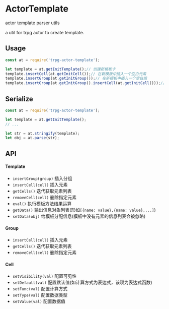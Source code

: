 # ActorTemplate
actor template parser utils

a util for trpg actor to create template.

## Usage

```javascript
const at = require('trpg-actor-template');

let template = at.getInitTemplate();// 创建新模板卡
template.insertCell(at.getInitCell());// 在新模板中插入一个空白元素
template.insertGroup(at.getInitGroup());// 在新模板中插入一个空白组
template.insertGroup(at.getInitGroup().insertCell(at.getInitCell()));// 在新模板中插入一个有一个空白元素的空白组
```

## Serialize
```javascript
const at = require('trpg-actor-template');

let template = at.getInitTemplate();
// ...

let str = at.stringify(template);
let obj = at.parse(str);
```

## API

#### Template
- `insertGroup(group)` 插入分组
- `insertCell(cell)` 插入元素
- `getCells()` 迭代获取元素列表
- `removeCell(cell)` 删除指定元素
- `eval()` 执行模板方法结果运算
- `getData()` 输出信息对象列表(形如`[{name: value},{name: value},...]`)
- `setData(obj)` 给模板分配信息(模板中没有元素的信息列表会被忽略)

#### Group
- `insertCell(cell)` 插入元素
- `getCells()` 迭代获取元素列表
- `removeCell(cell)` 删除指定元素

#### Cell
- `setVisibility(val)` 配置可见性
- `setDefault(val)` 配置默认值(如计算方式为表达式，该项为表达式函数)
- `setFunc(val)` 配置计算方式
- `setType(val)` 配置数据类型
- `setValue(val)` 配置数据值
